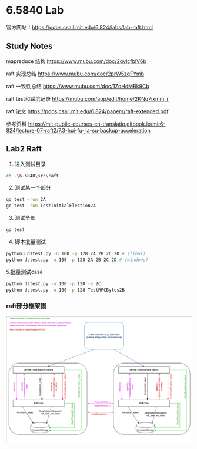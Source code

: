 # 6.5840 Lab
官方网站：https://pdos.csail.mit.edu/6.824/labs/lab-raft.html
## Study Notes

mapreduce 结构 https://www.mubu.com/doc/2qvlcfblV6b

raft 实现总结 https://www.mubu.com/doc/2prW5zqFYmb

raft 一致性总结 https://www.mubu.com/doc/1ZoHdMBk9Cb

raft test和踩坑记录 https://mubu.com/app/edit/home/2KNq7ixmm_r

raft 论文 https://pdos.csail.mit.edu/6.824/papers/raft-extended.pdf

参考资料 https://mit-public-courses-cn-translatio.gitbook.io/mit6-824/lecture-07-raft2/7.3-hui-fu-jia-su-backup-acceleration

## Lab2 Raft
1. 进入测试目录
```bash
cd .\6.5840\src\raft
```
2. 测试某一个部分
```bash
go test -run 2A
go test -run TestInitialElection2A
```
3. 测试全部
```bash
go test
```

4. 脚本批量测试
```bash
python3 dstest.py -n 100 -p 128 2A 2B 2C 2D # (linux)
python dstest.py -n 100 -p 128 2A 2B 2C 2D # (windows)
```

5.批量测试case
```bash
python dstest.py -n 100 -p 128 -e 2C
python dstest.py -n 100 -p 128 TestRPCBytes2B 
```





### raft部分框架图
![img.png](img.png)